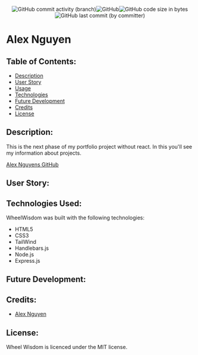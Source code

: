 <p align="center"><img alt="GitHub commit activity (branch)" src="https://img.shields.io/github/commit-activity/t/ienxternal/wheelwisdom"><img alt="GitHub" src="https://img.shields.io/github/license/ienxternal/wheelwisdom"><img alt="GitHub code size in bytes" src="https://img.shields.io/github/languages/code-size/ienxternal/wheelwisdom"><img alt="GitHub last commit (by committer)" src="https://img.shields.io/github/last-commit/ienxternal/wheelwisdom"></p>



# Alex Nguyen

## Table of Contents:

- [Description](#description)
- [User Story](#UserStory)
- [Usage](#usage)
- [Technologies](#technologies)
- [Future Development](#futureDevelopment)
- [Credits](#credits)
- [License](#license)

## Description:

This is the next phase of my portfolio project without react. In this you'll see my information about projects.



[Alex Nguyens GitHub](https://github.com/Ienxternal)






## User Story:


## Technologies Used: 

WheelWisdom was built with the following technologies:

- HTML5
- CSS3
- TailWind
- Handlebars.js
- Node.js
- Express.js

## Future Development: 


## Credits:

- [Alex Nguyen](https://github.com/Ienxternal)


## License:

Wheel Wisdom is licenced under the MIT license.

